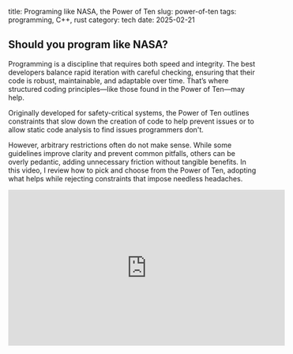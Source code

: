 title: Programing like NASA, the Power of Ten
slug: power-of-ten
tags:  programming, C++, rust
category: tech
date: 2025-02-21

## Should you program like NASA?

Programming is a discipline that requires both speed and integrity. The best developers balance rapid iteration with careful checking, ensuring that their code is robust, maintainable, and adaptable over time. That’s where structured coding principles—like those found in the Power of Ten—may help.

Originally developed for safety-critical systems, the Power of Ten outlines constraints that slow down the creation of code to help prevent issues or to allow static code analysis to find issues programmers don't.

However, arbitrary restrictions often do not make sense. While some guidelines improve clarity and prevent common pitfalls, others can be overly pedantic, adding unnecessary friction without tangible benefits. In this video, I review how to pick and choose from the Power of Ten, adopting what helps while rejecting constraints that impose needless headaches.

<iframe width="560" height="315" src="https://www.youtube.com/embed/0vzD2-r7gGQ?si=FKwUnaKCTxpNLwq_" title="YouTube video player" frameborder="0" allow="accelerometer; autoplay; clipboard-write; encrypted-media; gyroscope; picture-in-picture; web-share" referrerpolicy="strict-origin-when-cross-origin" allowfullscreen></iframe>
